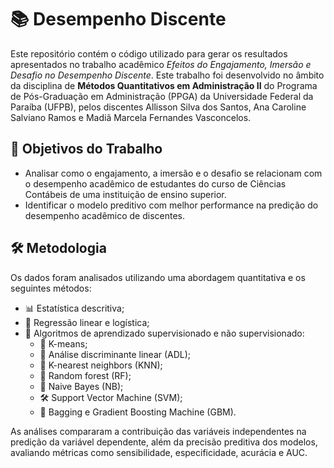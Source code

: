 # 📚 Desempenho Discente

Este repositório contém o código utilizado para gerar os resultados apresentados no trabalho acadêmico *Efeitos do Engajamento, Imersão e Desafio no Desempenho Discente*. Este trabalho foi desenvolvido no âmbito da disciplina de **Métodos Quantitativos em Administração II** do Programa de Pós-Graduação em Administração (PPGA) da Universidade Federal da Paraíba (UFPB), pelos discentes Allisson Silva dos Santos, Ana Caroline Salviano Ramos e Madiã Marcela Fernandes Vasconcelos.

## 🎯 Objetivos do Trabalho

- Analisar como o engajamento, a imersão e o desafio se relacionam com o desempenho acadêmico de estudantes do curso de Ciências Contábeis de uma instituição de ensino superior. 
- Identificar o modelo preditivo com melhor performance na predição do desempenho acadêmico de discentes. 

## 🛠️ Metodologia

Os dados foram analisados utilizando uma abordagem quantitativa e os seguintes métodos:
- 📊 Estatística descritiva;
- 🔢 Regressão linear e logística;
- 🤖 Algoritmos de aprendizado supervisionado e não supervisionado:
  - 📍 K-means;
  - 🧮 Análise discriminante linear (ADL);
  - 📏 K-nearest neighbors (KNN);
  - 🌳 Random forest (RF);
  - 🎲 Naive Bayes (NB);
  - 🛠️ Support Vector Machine (SVM);
  - 🧩 Bagging e Gradient Boosting Machine (GBM).

As análises compararam a contribuição das variáveis independentes na predição da variável dependente, além da precisão preditiva dos modelos, avaliando métricas como sensibilidade, especificidade, acurácia e AUC.

